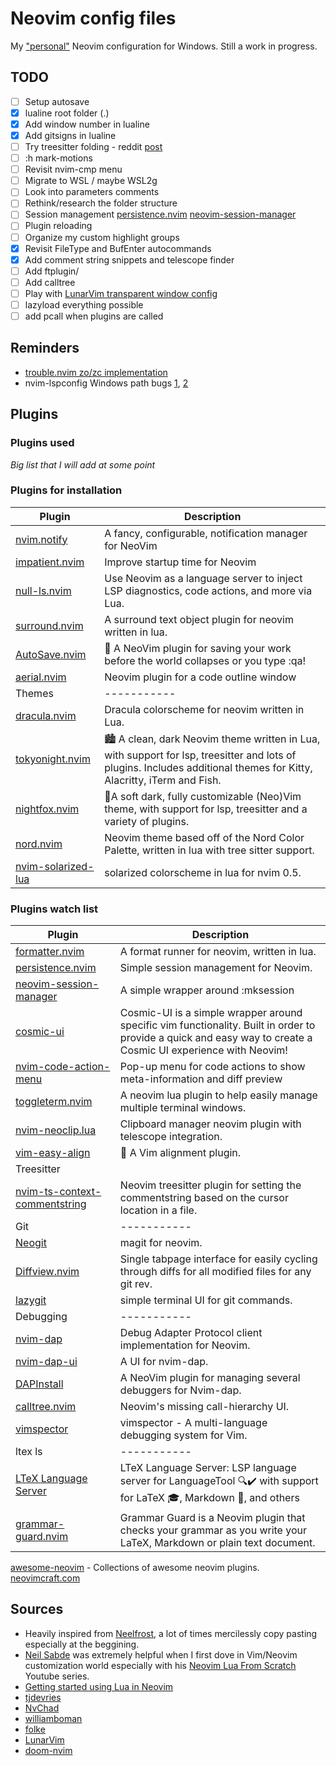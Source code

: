 # Neovim config files
My ["personal"](#sources) Neovim configuration for Windows.
Still a work in progress.


## TODO
- [ ] Setup autosave
- [x] lualine root folder (.)
- [x] Add window number in lualine
- [x] Add gitsigns in lualine
- [ ] Try treesitter folding - reddit [post](https://www.reddit.com/r/neovim/comments/psl8rq/sexy_folds/)
- [ ] :h mark-motions
- [ ] Revisit nvim-cmp menu
- [ ] Migrate to WSL / maybe WSL2g
- [ ] Look into parameters comments
- [ ] Rethink/research the folder structure
- [ ] Session management [persistence.nvim](#sm1) [neovim-session-manager](#sm2)
- [ ] Plugin reloading
- [ ] Organize my custom highlight groups
- [x] Revisit FileType and BufEnter autocommands
- [x] Add comment string snippets and telescope finder
- [ ] Add ftplugin/
- [ ] Add calltree
- [ ] Play with [LunarVim transparent window config](https://github.com/LunarVim/LunarVim/blob/a79de08d40f08e9a3b753175df11283ed737067c/lua/lvim/config/settings.lua#L62-L78)
- [ ] lazyload everything possible
- [ ] add pcall when plugins are called

## Reminders
- [trouble.nvim zo/zc implementation](https://github.com/folke/trouble.nvim/pull/117)
- nvim-lspconfig Windows path bugs [1](https://github.com/neovim/nvim-lspconfig/issues/1168), [2](https://github.com/neovim/nvim-lspconfig/issues/1266)


## Plugins
### Plugins used
*Big list that I will add at some point*


### Plugins for installation
| Plugin | Description |
| ----------- | ----------- |
| [nvim.notify](https://github.com/rcarriga/nvim-notify) | A fancy, configurable, notification manager for NeoVim |
| [impatient.nvim](https://github.com/lewis6991/impatient.nvim) | Improve startup time for Neovim |
| [null-ls.nvim](https://github.com/jose-elias-alvarez/null-ls.nvim) | Use Neovim as a language server to inject LSP diagnostics, code actions, and more via Lua.
| [surround.nvim](https://github.com/blackCauldron7/surround.nvim) | A surround text object plugin for neovim written in lua. |
| [AutoSave.nvim](https://github.com/Pocco81/AutoSave.nvim) | 🦴 A NeoVim plugin for saving your work before the world collapses or you type :qa! |
| [aerial.nvim](https://github.com/stevearc/aerial.nvim) | Neovim plugin for a code outline window |
| Themes | ----------- |
| [dracula.nvim](https://github.com/Mofiqul/dracula.nvim) | Dracula colorscheme for neovim written in Lua. |
| [tokyonight.nvim](https://github.com/folke/tokyonight.nvim) | 🏙 A clean, dark Neovim theme written in Lua, with support for lsp, treesitter and lots of plugins. Includes additional themes for Kitty, Alacritty, iTerm and Fish. |
| [nightfox.nvim](https://github.com/edeneast/nightfox.nvim) | 🦊A soft dark, fully customizable (Neo)Vim theme, with support for lsp, treesitter and a variety of plugins. |
| [nord.nvim](https://github.com/shaunsingh/nord.nvim) | Neovim theme based off of the Nord Color Palette, written in lua with tree sitter support. |
| [nvim-solarized-lua](https://github.com/ishan9299/nvim-solarized-lua) | solarized colorscheme in lua for nvim 0.5. |


### Plugins watch list
| Plugin | Description |
| ----------- | ----------- |
| [formatter.nvim](https://github.com/mhartington/formatter.nvim) | A format runner for neovim, written in lua. |
| <a name=sm1></a>[persistence.nvim](https://github.com/folke/persistence.nvim) | Simple session management for Neovim. |
| <a name=sm2></a>[neovim-session-manager](https://github.com/Shatur/neovim-session-manager) | A simple wrapper around :mksession |
| [cosmic-ui](https://github.com/CosmicNvim/cosmic-ui) | Cosmic-UI is a simple wrapper around specific vim functionality. Built in order to provide a quick and easy way to create a Cosmic UI experience with Neovim! |
| [nvim-code-action-menu](https://github.com/weilbith/nvim-code-action-menu) | Pop-up menu for code actions to show meta-information and diff preview |
| [toggleterm.nvim](https://github.com/akinsho/toggleterm.nvim) | A neovim lua plugin to help easily manage multiple terminal windows. |
| [nvim-neoclip.lua](https://github.com/AckslD/nvim-neoclip.lua) | Clipboard manager neovim plugin with telescope integration. |
| [vim-easy-align](https://github.com/junegunn/vim-easy-align) | 🌻 A Vim alignment plugin. |
| Treesitter |
| [nvim-ts-context-commentstring](https://github.com/JoosepAlviste/nvim-ts-context-commentstring) | Neovim treesitter plugin for setting the commentstring based on the cursor location in a file. |
| Git | ----------- |
| [Neogit](https://github.com/TimUntersberger/neogit) | magit for neovim. |
| [Diffview.nvim](https://github.com/sindrets/diffview.nvim) | Single tabpage interface for easily cycling through diffs for all modified files for any git rev. |
| [lazygit](https://github.com/jesseduffield/lazygit) | simple terminal UI for git commands. |
| Debugging | ----------- |
| [nvim-dap](https://github.com/mfussenegger/nvim-dap) | Debug Adapter Protocol client implementation for Neovim. |
| [nvim-dap-ui](https://github.com/rcarriga/nvim-dap-ui) | A UI for nvim-dap. |
| [DAPInstall](https://github.com/Pocco81/DAPInstall.nvim) | A NeoVim plugin for managing several debuggers for Nvim-dap. |
| [calltree.nvim](https://github.com/ldelossa/calltree.nvim) | Neovim's missing call-hierarchy UI. |
| [vimspector](https://github.com/puremourning/vimspector) | vimspector - A multi-language debugging system for Vim. |
| ltex ls | ----------- |
| [LTeX Language Server](https://github.com/valentjn/ltex-ls) | LTeX Language Server: LSP language server for LanguageTool 🔍✔️ with support for LaTeX 🎓, Markdown 📝, and others |
| [grammar-guard.nvim](https://github.com/brymer-meneses/grammar-guard.nvim) | Grammar Guard is a Neovim plugin that checks your grammar as you write your LaTeX, Markdown or plain text document. |

[awesome-neovim](https://github.com/rockerBOO/awesome-neovim) - Collections of awesome neovim plugins.
[neovimcraft.com](https://neovimcraft.com/)


## <a name="sources"></a>Sources
- Heavily inspired from [Neelfrost](https://github.com/Neelfrost/dotfiles), a lot of times mercilessly copy pasting especially at the beggining.
- [Neil Sabde](https://github.com/VapourNvim/VapourNvim) was extremely helpful when I first dove in Vim/Neovim customization world especially with his [Neovim Lua From Scratch](https://www.youtube.com/playlist?list=PLPDVgSbOnt7LXQ8DTzu37UwCpA0elyD0V) Youtube series.
- [Getting started using Lua in Neovim](https://github.com/nanotee/nvim-lua-guide)
- [tjdevries](https://github.com/tjdevries/config_manager/tree/master/xdg_config/nvim)
- [NvChad](https://github.com/NvChad/NvChad)
- [williamboman](https://github.com/williamboman/nvim-config)
- [folke](https://github.com/folke/dot/tree/master/config/nvim)
- [LunarVim](https://github.com/LunarVim/LunarVim)
- [doom-nvim](https://github.com/NTBBloodbath/doom-nvim)
